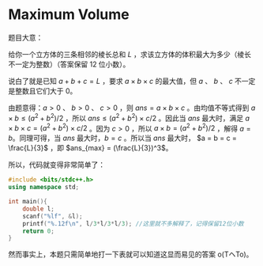 # Maximum Volume

题目大意：

给你一个立方体的三条相邻的棱长总和 $L$ ，求该立方体的体积最大为多少（棱长不一定为整数）（答案保留 $12$ 位小数）。

说白了就是已知 $a + b + c = L$ ，要求 $a \times b \times c$ 的最大值，但 $a$ 、 $b$ 、 $c$ 不一定是整数且它们大于 $0$。

由题意得：$a > 0$ 、 $b > 0$ 、 $c > 0$ ，则 $ans = a \times b \times c$ 。由均值不等式得到 $a \times b \le (a^2 + b^2) / 2$ ，所以 $ans \le (a^2 + b^2) \times c / 2$ 。因此当 $ans$ 最大时，满足 $a \times b \times c = (a^2 + b^2) \times c / 2$ 。因为 $c > 0$ ，所以 $a \times b = (a^2 + b^2) / 2$ ，解得 $a = b$。同理可得，当 $ans$ 最大时，$b = c$ 。所以当 $ans$ 最大时， $a = b = c = \frac{L}{3}$ ，即 $ans_{max} = (\frac{L}{3})^3$。

所以，代码就变得非常简单了：

```cpp
#include <bits/stdc++.h>
using namespace std;

int main(){
    double l;
    scanf("%lf", &l);
    printf("%.12f\n", l/3*l/3*l/3); //这里就不多解释了，记得保留12位小数
    return 0;
}
```

然而事实上，本题只需简单地打一下表就可以知道这显而易见的答案 o(TヘTo)。
